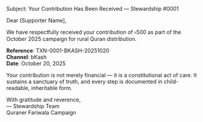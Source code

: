 
Subject: Your Contribution Has Been Received — Stewardship #0001

Dear [Supporter Name],

We have respectfully received your contribution of ৳500 as part of the October 2025 campaign for rural Quran distribution.

**Reference**: TXN-0001-BKASH-20251020  
**Channel**: bKash  
**Date**: October 20, 2025

Your contribution is not merely financial — it is a constitutional act of care. It sustains a sanctuary of truth, and every step is documented in child-readable, inheritable form.

With gratitude and reverence,  
— Stewardship Team  
Quraner Fariwala Campaign


